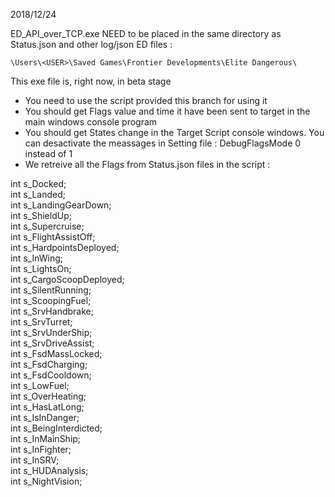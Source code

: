2018/12/24

ED_API_over_TCP.exe NEED to be placed in the same directory as Status.json and other log/json ED files :
```
\Users\<USER>\Saved Games\Frontier Developments\Elite Dangerous\
```
This exe file is, right now, in beta stage

* You need to use the script provided this branch for using it
* You should get Flags value and time it have been sent to target in the main windows console program
* You should get States change in the Target Script console windows. You can desactivate the meassages in Setting file : DebugFlagsMode 0 instead of 1
* We retreive all the Flags from Status.json files in the script :

int s_Docked;  
int s_Landed;  
int s_LandingGearDown;  
int s_ShieldUp;  
int s_Supercruise;  
int s_FlightAssistOff;  
int s_HardpointsDeployed;  
int s_InWing;  
int s_LightsOn;  
int s_CargoScoopDeployed;  
int s_SilentRunning;  
int s_ScoopingFuel;  
int s_SrvHandbrake;  
int s_SrvTurret;  
int s_SrvUnderShip;  
int s_SrvDriveAssist;  
int s_FsdMassLocked;  
int s_FsdCharging;  
int s_FsdCooldown;  
int s_LowFuel;  
int s_OverHeating;  
int s_HasLatLong;  
int s_IsInDanger;  
int s_BeingInterdicted;  
int s_InMainShip;  
int s_InFighter;  
int s_InSRV;  
int s_HUDAnalysis;  
int s_NightVision;
